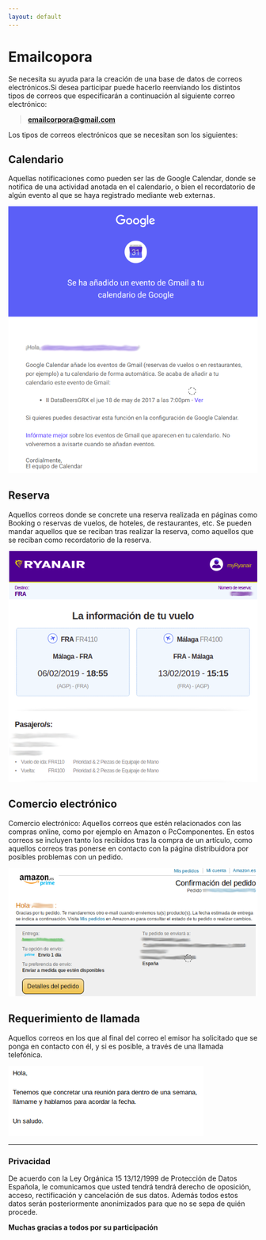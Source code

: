 ```yaml
---
layout: default
---
```


# Emailcopora

Se necesita su ayuda para la creación de una base de datos de correos electrónicos.Si desea participar puede hacerlo reenviando los distintos tipos de correos que especificarán a continuación al siguiente correo electrónico:

> **emailcorpora@gmail.com**

Los tipos de correos electrónicos que se necesitan son los siguientes:

## Calendario

Aquellas notificaciones como pueden ser las de Google Calendar, donde se notifica de una actividad anotada en el calendario, o bien el recordatorio de algún evento al que se haya registrado mediante web externas.

![Image](/assets/images/EjemploCalendario.png)

## Reserva

Aquellos correos donde se concrete una reserva realizada en páginas como Booking o reservas de vuelos, de hoteles, de restaurantes, etc. Se pueden mandar aquellos que se reciban tras realizar la reserva, como aquellos que se reciban como recordatorio de la reserva.

![Image](/assets/images/EjemploReserva.png)

## Comercio electrónico

Comercio electrónico: Aquellos correos que estén relacionados con las compras online, como por ejemplo en Amazon o PcComponentes. En estos correos se incluyen tanto los recibidos tras la compra de un artículo, como aquellos correos tras ponerse en contacto con la página distribuidora por posibles problemas con un pedido.

![Image](/assets/images/EjemploComercioElectronico.png)

## Requerimiento de llamada

Aquellos correos en los que al final del correo el emisor ha solicitado que se ponga en contacto con él, y si es posible, a través de una llamada telefónica.

![Image](/assets/images/EjemploCallme.png)

* * *

### Privacidad

De acuerdo con la Ley Orgánica 15 13/12/1999 de Protección de Datos Española, le comunicamos que usted tendrá tendrá derecho de oposición, acceso, rectificación y cancelación de sus datos. Además todos estos datos serán posteriormente anonimizados para que no se sepa de quién procede.


**Muchas gracias a todos por su participación**
